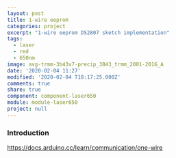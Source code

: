 ```yaml
---
layout: post
title: 1-wire eeprom
categories: project
excerpt: "1-wire eeprom DS2807 sketch implementation"
tags:
  - laser
  - red
  - 650nm
image: avg-trmm-3b43v7-precip_3B43_trmm_2001-2016_A
date: '2020-02-04 11:27'
modified: '2020-02-04 T18:17:25.000Z'
comments: true
share: true
component: component-laser650
module: module-laser650
project: null
---
```

<script src="https://karttur.github.io/common/assets/js/karttur/togglediv.js"></script>

### Introduction

https://docs.arduino.cc/learn/communication/one-wire
